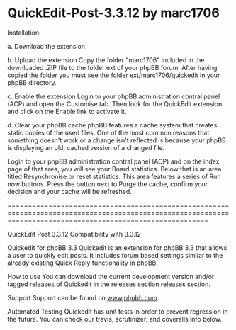 # QuickEdit-Post-3.3.12 by marc1706

Installation:

a. Download the extension

b. Upload the extension
Copy the folder "marc1706" included in the downloaded .ZIP file to the folder ext of your phpBB forum.
After having copied the folder you must see the folder ext/marc1706/quickedit in your phpBB directory.

c. Enable the extension
Login to your phpBB administration contral panel (ACP) and open the Customise tab. Then look for the QuickEdit extension and click on the Enable link to activate it.

d. Clear your phpBB cache
phpBB features a cache system that creates static copies of the used files. One of the most common reasons that something doesn't work or a change isn't reflected is because your phpBB is displaying an old, cached version of a changed file.

Login to your phpBB administration contral panel (ACP) and on the index page of that area, you will see your Board statistics. Below that is an area titled Resynchronise or reset statistics. This area features a series of Run now buttons. Press the button next to Purge the cache, confirm your decision and your cache will be refreshed.

=============================================================================================================================================================

QuickEdit Post 3.3.12 Compatibility with 3.3.12

Quickedit for phpBB 3.3
Quickedit is an extension for phpBB 3.3 that allows a user to quickly edit posts. It includes forum based settings similar to the already existing Quick Reply functionality in phpBB.

How to use
You can download the current development version and/or tagged releases of Quickedit in the releases section releases section.

Support
Support can be found on www.phpbb.com.

Automated Testing
Quickedit has unit tests in order to prevent regression in the future. You can check our travis, scrutinizer, and coveralls info below.
